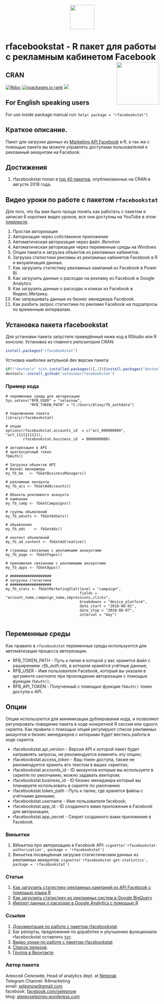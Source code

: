 </head>

<p align="center">
<a href="https://selesnow.github.io/"><img src="https://alexeyseleznev.files.wordpress.com/2017/03/as.png" height="80"></a>
</p>

# rfacebookstat - R пакет для работы с рекламным кабинетом Facebook <a href='https://selesnow.github.io/rfacebookstat/'><img src='https://raw.githubusercontent.com/selesnow/rfacebookstat/master/inst/logo/rfacebookstat.png' align="right" height="139" /></a>

## CRAN

[![Rdoc](http://www.rdocumentation.org/badges/version/rfacebookstat)](https://www.rdocumentation.org/packages/rfacebookstat)
[![rpackages.io rank](http://www.rpackages.io/badge/rfacebookstat.svg)](http://www.rpackages.io/package/rfacebookstat)
[![](https://cranlogs.r-pkg.org/badges/rfacebookstat)](https://cran.r-project.org/package=rfacebookstat)

## For English speaking users

For use inside package manual run: `help( package = "rfacebookstat")`

## Краткое описание.

Пакет для загрузки данных из [Marketing API Facebook](https://developers.facebook.com/docs/marketing-apis?locale=ru_RU) в R, а так же с помощью пакета вы можете управлять доступами пользователей к рекламный аккаунтам на Facebook.

## Достижения

1. rfacebookstat попал в [top 40 пакетов](https://rviews.rstudio.com/2018/09/26/august-2018-top-40-new-packages/), опубликованных на CRAN в августе 2018 года.

## Видео уроки по работе с пакетом `rfacebookstat`
Для того, что бы вам было проще понять как работать с пакетом я записал 6 коротких видео уроков, все они доступны на YouTube в этом [плейлисте](https://www.youtube.com/playlist?list=PLD2LDq8edf4pItOb-vZTG5AXZK2niJ8_R).

1. Простая авторизация
2. Авторизация через собственное приложение
3. Автоматическая авторизация через файл *.Renviron*
4. Автоматическая авторизация через переменные среды на Windows
5. Опции пакета и загрузка объектов из рекламных кабинетов.
6. Загрузка статистики рекламы из рекламных кабинетов Facebook в R и визуализация данных.
7. Как загрузить статистику рекламных кампаний из Facebook в Power BI.
8. Как загрузить данные о расходах на рекламу из Facebook в Google Analytics
9. Как загрузить данные о расходах и кликах из Facebook в Яндекс.Метрику.
10. Как запрашивать данные из бизнес менеджера Facebook.
11. Как разбить запрос статистики по рекламе Facebook на подзапросы по временным интервалам.

## Установка пакета rfacebookstat
Для установки пакета запустите приведённый ниже код в RStudio или R консоли.
Установка из главного репозитория CRAN:
```r
install.packages("rfacebookstat")
```
Устновка наиболее актульной dev версии пакета:
```r
if(!"devtools" %in% installed.packages()[,1]){install.packages("devtools")}
devtools::install_github('selesnow/rfacebookstat')
```

### Пример кода
```
# переменные среды для авторизации
Sys.setenv("RFB_USER" = "selesnow",
           "RFB_TOKEN_PATH" = "C:/Users/Alsey/fb_authdata")

# подключение пакета
library(rfacebookstat)

# опции
options(rfacebookstat.accounts_id  = c("act_000000000", "act_1111111111),
		rfacebookstat.business_id  = 0000000000)
 
# авторизация в API
# краткосрочный токен
fbAuth()

# Загрузка объектов API
# бизнес менеджеры
my_fb_bm   <- fbGetBusinessManagers()

# рекламные аккаунты
my_fb_acs <- fbGetAdAccounts()

# Объекты рекламного аккаунта
# кампании
my_fb_camp <- fbGetCampaigns()

# группы объявлений
my_fb_adsets <- fbGetAdSets()

# объявления
my_fb_ads    <- fbGetAds()

# контент объявлений
my_fb_ad_content <- fbGetAdCreative()

# страницы связанные с рекламными аккаунтами
my_fb_page <- fbGetPages()

# приложения связанные с рекламными аккаунтами
my_fb_apps <- fbGetApps()

# ###################
# загрузка статистики
# ###################
my_fb_stats <- fbGetMarketingStat(level = "campaign",
                                  fields = "account_name,campaign_name,impressions,clicks",
                                  breakdowns = "device_platform",
                                  date_start = "2018-08-01",
                                  date_stop = "2018-08-07",
                                  interval = "day")


```

## Переменные среды
Как правило в `rfacebookstat` переменные среды используются для автоматизации процесса авторизации.

* RFB_TOKEN_PATH - Путь к папке в которой у вас хранится файл с раширением *.rfb_auth.rds*, в котором хранятся учётные данные;
* RFB_USER - Имя пользователя Facebook, который вы указали в аргументе *username* при прохождении авторизации с помощью функции `fbAuth()`;
* RFB_API_TOKEN - Полученный с помощью функции `fbAuth()` токен доступа к API.

## Опции
Опции используются для минимизации дублирования кода, и позволяют регулировать поведение пакета в ходе конкретной R сессии или одного скрипта. Как правила с помощью опций регулируют список рекламных аккаунтов и бизнес менеджеров с которыми будет вестись работа в ходе скрипта.

* rfacebookstat.api_version - Версия API к которой пакет будет направлять запросы, не рекомендуется изменять эту опцию;
* rfacebookstat.access_token - Ваш токен доступа, также не рекомендуется хранить его текстом в ваших скриптах;
* rfacebookstat.accounts_id - ID аккаунтов которые вы используете в скрипте по умолчанию, можно задавать вектором;
* rfacebookstat.business_id - ID бизнес менеджера который вы планируете использовать в скрипте по умолчанию
* rfacebookstat.token_path - Путь к папке, где хранятся файлы с учётными данными;
* rfacebookstat.username - Имя пользователя facebook;
* rfacebookstat.app_id - ID созданного вами приложения в Facebook для авторизации;
* rfacebookstat.app_secret - Секрет созданного вами приложения в Facebook.

### Виньетки 
1. ВИньетка про авторизацию в Facebook API: `vignette('rfacebookstat-authorization', package = 'rfacebookstat')`
2. Виньетка посвящённая загрузке статистическим данных из рекламных аккаунтов: `vignette('rfacebookstat-get-statistics', package = 'rfacebookstat')`

### Статьи
1. [Как загрузить статистику рекламных кампаний из API Facebook с помощью языка R](https://netpeak.net/ru/blog/kak-zagruzit-statistiku-reklamnykh-kampanii-iz-api-facebook-s-pomoshch-yu-yazyka-r/)
2. [Как загрузить статистику из рекламных систем в Google BigQuery](https://ppc.world/articles/kak-zagruzit-statistiku-iz-reklamnyh-sistem-v-google-bigquery/)
3. [Импорт данных о расходах в Google Analytics с помощью R](https://analytics-tips.com/import-dannyh-o-raskhodah-v-google-analytics-s-pomoshchyu-r/)

### Ссылки
1. [Документация по работе с пакетом rfacebookstat](https://selesnow.github.io/rfacebookstat/).
2. Баг репорты, предложения по доработке и улучшению функционала rfacebookstat оставлять [тут](https://github.com/selesnow/rfacebookstat/issues). 
3. [Видео уроки по работе с пакетом rfacebookstat](https://www.youtube.com/playlist?list=PLD2LDq8edf4pItOb-vZTG5AXZK2niJ8_R)
4. [Список релизов](https://github.com/selesnow/rfacebookstat/releases).
5. [Группа в Вконтакте](https://vk.com/data_club).

### Автор пакета
Алексей Селезнёв, Head of analytics dept. at [Netpeak](https://netpeak.net)
<Br>Telegram Channel: R4marketing
<Br>email: selesnow@gmail.com
<Br>facebook: [facebook.com/selesnow](https://www.facebook.com/selesnow)
<Br>blog: [alexeyseleznev.wordpress.com](https://alexeyseleznev.wordpress.com/)
